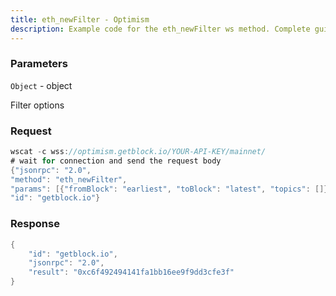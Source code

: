 ```yaml
---
title: eth_newFilter - Optimism
description: Example code for the eth_newFilter ws method. Сomplete guide on how to use eth_newFilter ws in GetBlock.io Web3 documentation.
---
```


### Parameters


`Object` - object

Filter options

### Request

``` java
wscat -c wss://optimism.getblock.io/YOUR-API-KEY/mainnet/ 
# wait for connection and send the request body 
{"jsonrpc": "2.0",
"method": "eth_newFilter",
"params": [{"fromBlock": "earliest", "toBlock": "latest", "topics": []}],
"id": "getblock.io"}
```

###  Response

``` java
{
    "id": "getblock.io",
    "jsonrpc": "2.0",
    "result": "0xc6f492494141fa1bb16ee9f9dd3cfe3f"
}
```

